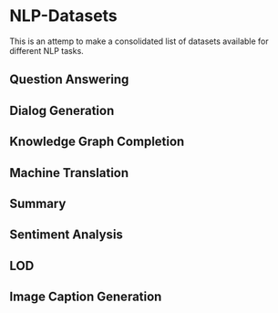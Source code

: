 # NLP-Datasets
This is an attemp to make a consolidated list of datasets available for different NLP tasks. 
## Question Answering
## Dialog Generation
## Knowledge Graph Completion
## Machine Translation
## Summary
## Sentiment Analysis
## LOD 
## Image Caption Generation

